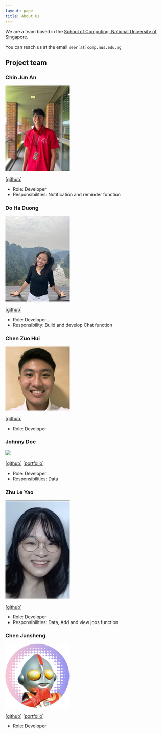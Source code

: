 ```yaml
---
layout: page
title: About Us
---
```


We are a team based in the [School of Computing, National University of Singapore](http://www.comp.nus.edu.sg).

You can reach us at the email `seer[at]comp.nus.edu.sg`

## Project team

### Chin Jun An

<img src="images/chinjunan.png" width="200px">

[[github](https://github.com/ChinJunAn)]

* Role: Developer
* Responsibilities: Notification and reminder function

### Do Ha Duong

<img src="images/dohaduong.png" width="200px">

[[github](https://github.com/dohaduong)]

* Role: Developer
* Responsibility: Build and develop Chat function

### Chen Zuo Hui

<img src="images/chenzuohui.png" width="200px">

[[github](https://github.com/zuohui48)]

* Role: Developer

### Johnny Doe

<img src="images/johndoe.png" width="200px">

[[github](http://github.com/johndoe)] [[portfolio](team/johndoe.md)]

* Role: Developer
* Responsibilities: Data

### Zhu Le Yao

<img src="images/zhuleyao.png" width="200px">

[[github](http://github.com/ZhuLeYao)]

* Role: Developer
* Responsibilities: Data, Add and view jobs function

### Chen Junsheng

<img src="images/c0j0s.png" width="200px">

[[github](http://github.com/c0j0s)]
[[portfolio](team/c0j0s.md)]

* Role: Developer
